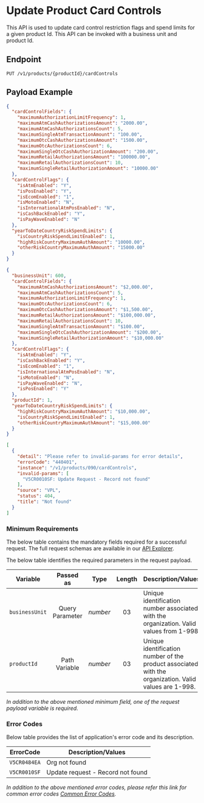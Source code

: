 # Update Product Card Controls

This API is used to update card control restriction flags and spend limits for a given product Id. This API can be invoked with a business unit and product Id.

## Endpoint

`PUT /v1/products/{productId}/cardControls`

## Payload Example

<!--
type: tab
titles: Request, Response, Error
-->

```json
{
  "cardControlFields": {
    "maximumAuthorizationLimitFrequency": 1,
    "maximumAtmCashAuthorizationsAmount": "2000.00",
    "maximumAtmCashAuthorizationsCount": 5,
    "maximumSingleAtmTransactionAmount": "100.00",
    "maximumOtcCashAuthorizationsAmount": "1500.00",
    "maximumOtcAuthorizationsCount": 6,
    "maximumSingleOtcCashAuthorizationAmount": "200.00",
    "maximumRetailAuthorizationsAmount": "100000.00",
    "maximumRetailAuthorizationsCount": 10,
    "maximumSingleRetailAuthorizationAmount": "10000.00"
  },
  "cardControlFlags": {
    "isAtmEnabled": "Y",
    "isPosEnabled": "Y",
    "isEcomEnabled": "1",
    "isMotoEnabled": "N",
    "isInternationalAtmPosEnabled": "N",
    "isCashBackEnabled": "Y",
    "isPayWaveEnabled": "N"
  },
  "yearToDateCountryRiskSpendLimits": {
    "isCountryRiskSpendLimitEnabled": 1,
    "highRiskCountryMaximumAuthAmount": "10000.00",
    "otherRiskCountryMaximumAuthAmount": "15000.00"
  }
}
```

<!--
type: tab
-->

```json
{
  "businessUnit": 600,
  "cardControlFields": {
    "maximumAtmCashAuthorizationsAmount": "$2,000.00",
    "maximumAtmCashAuthorizationsCount": 5,
    "maximumAuthorizationLimitFrequency": 1,
    "maximumOtcAuthorizationsCount": 6,
    "maximumOtcCashAuthorizationsAmount": "$1,500.00",
    "maximumRetailAuthorizationsAmount": "$100,000.00",
    "maximumRetailAuthorizationsCount": 10,
    "maximumSingleAtmTransactionAmount": "$100.00",
    "maximumSingleOtcCashAuthorizationAmount": "$200.00",
    "maximumSingleRetailAuthorizationAmount": "$10,000.00"
  },
  "cardControlFlags": {
    "isAtmEnabled": "Y",
    "isCashBackEnabled": "Y",
    "isEcomEnabled": "1",
    "isInternationalAtmPosEnabled": "N",
    "isMotoEnabled": "N",
    "isPayWaveEnabled": "N",
    "isPosEnabled": "Y"
  },
  "productId": 1,
  "yearToDateCountryRiskSpendLimits": {
    "highRiskCountryMaximumAuthAmount": "$10,000.00",
    "isCountryRiskSpendLimitEnabled": 1,
    "otherRiskCountryMaximumAuthAmount": "$15,000.00"
  }
}
```

<!--
type: tab
-->

```json
[
  {
    "detail": "Please refer to invalid-params for error details",
    "errorCode": "440401",
    "instance": "/v1/products/090/cardControls",
    "invalid-params": [
      "V5CR0010SF: Update Request - Record not found"
    ],
    "source": "VPL",
    "status": 404,
    "title": "Not found"
  }
]
```

<!-- type: tab-end -->

### Minimum Requirements

The below table contains the mandatory fields required for a successful request. The full request schemas are available in our [API Explorer](../api/?type=put&path=/v1/products/{productId}/cardControls).

The below table identifies the required parameters in the request payload.

| Variable | Passed as | Type | Length | Description/Values |
| -------- | :-------: | :--: | :------------: | ------------------ |
| `businessUnit` | Query Parameter | *number* | 03 | Unique identification number associated with the organization. Valid values from 1-998.|
| `productId` | Path Variable | *number* | 03 | Unique identification number of the product associated with the organization. Valid values are 1-998.|

*In addition to the above mentioned minimum field, one of the request payload variable is required.*

### Error Codes

Below table provides the list of application's error code and its description.

| ErrorCode |  Description/Values |
| --------  | ------------------ |
| `V5CR0484EA` | Org not found |
| `V5CR0010SF` | Update request - Record not found |

*In addition to the above mentioned error codes, please refer this link for common error codes [Common Error Codes](?path=docs/Common_Error_Code.md).*
